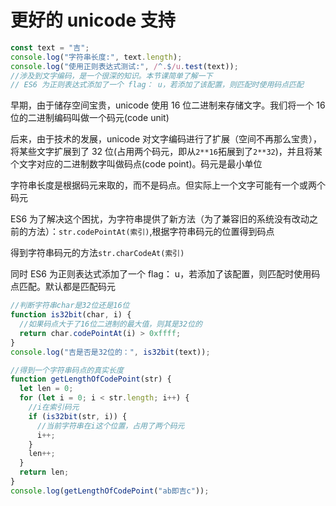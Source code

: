 # 更好的 unicode 支持

```js
const text = "吉";
console.log("字符串长度:", text.length);
console.log("使用正则表达式测试:", /^.$/u.test(text));
//涉及到文字编码，是一个很深的知识。本节课简单了解一下
// ES6 为正则表达式添加了一个 flag： u，若添加了该配置，则匹配时使用码点匹配
```

早期，由于储存空间宝贵，unicode 使用 16 位二进制来存储文字。我们将一个 16 位的二进制编码叫做一个码元(code unit)

后来，由于技术的发展，unicode 对文字编码进行了扩展（空间不再那么宝贵），将某些文字扩展到了 32 位(占用两个码元，即从```2**16```拓展到了```2**32```)，并且将某个文字对应的二进制数字叫做码点(code point)。码元是最小单位

字符串长度是根据码元来取的，而不是码点。但实际上一个文字可能有一个或两个码元

ES6 为了解决这个困扰，为字符串提供了新方法（为了兼容旧的系统没有改动之前的方法）：```str.codePointAt(索引)```,根据字符串码元的位置得到码点

得到字符串码元的方法```str.charCodeAt(索引)```

同时 ES6 为正则表达式添加了一个 flag： u，若添加了该配置，则匹配时使用码点匹配。默认都是匹配码元

```js
//判断字符串char是32位还是16位
function is32bit(char, i) {
  //如果码点大于了16位二进制的最大值，则其是32位的
  return char.codePointAt(i) > 0xffff;
}
console.log("吉是否是32位的：", is32bit(text));
```

```js
//得到一个字符串码点的真实长度
function getLengthOfCodePoint(str) {
  let len = 0;
  for (let i = 0; i < str.length; i++) {
    //i在索引码元
    if (is32bit(str, i)) {
      //当前字符串在i这个位置，占用了两个码元
      i++;
    }
    len++;
  }
  return len;
}
console.log(getLengthOfCodePoint("ab即吉c"));
```
